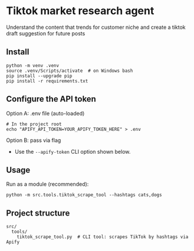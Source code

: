 # Tiktok market research agent
Understand the content that trends for customer niche and create a tiktok draft suggestion for future posts


## Install
```
python -m venv .venv
source .venv/Scripts/activate  # on Windows bash
pip install --upgrade pip
pip install -r requirements.txt
```

## Configure the API token
Option A: .env file (auto-loaded)
```
# In the project root
echo "APIFY_API_TOKEN=YOUR_APIFY_TOKEN_HERE" > .env
```

Option B: pass via flag
- Use the `--apify-token` CLI option shown below.

## Usage
Run as a module (recommended):
```
python -m src.tools.tiktok_scrape_tool --hashtags cats,dogs
```

## Project structure
```
src/
  tools/
    tiktok_scrape_tool.py  # CLI tool: scrapes TikTok by hashtags via Apify
```